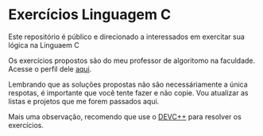 # Exercícios Linguagem C
 Este repositório é público e direcionado a interessados em exercitar sua lógica na Linguaem C

 Os exercícios propostos são do meu professor de algoritomo na faculdade. Acesse o perfil dele [aqui](https://github.com/glaucotodesco).

Lembrando que as soluções propostas não são necessáriamente a única respotas, é importante que você tente fazer e não copie. Vou atualizar as listas e projetos que me forem passados aqui.

Mais uma observação, recomendo que use o [DEVC++](https://bloodshed.net/) para resolver os exercícios.